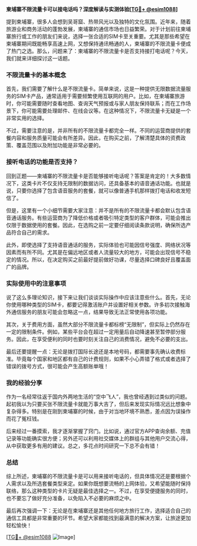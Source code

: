 **柬埔寨不限流量卡可以接电话吗？深度解读与实测体验[[TG💪+ @esim1088](https://t.me/s/esim1088)]**

提到柬埔寨，很多人会想到吴哥窟、热带风光以及独特的文化氛围。近年来，随着旅游业和商务活动的蓬勃发展，柬埔寨的通信市场也日益繁荣。对于计划前往柬埔寨旅行或工作的朋友们来说，选择一张合适的SIM卡至关重要。尤其是那些希望在柬埔寨期间既能畅享高速上网，又想保持通讯畅通的人，柬埔寨的不限流量卡便成了热门之选。那么，问题来了：柬埔寨的不限流量卡是否支持接打电话呢？今天，我们就来详细探讨这一话题。

### 不限流量卡的基本概念

首先，我们需要了解什么是不限流量卡。简单来说，这是一种提供无限数据流量服务的SIM卡产品，通常适用于需要频繁使用互联网的用户。比如，在柬埔寨旅游时，你可能需要随时查看地图、查询天气预报或与家人朋友保持联系；而在工作场景下，你可能需要处理邮件、在线会议等。在这种情况下，不限流量卡无疑是一个非常实用的选择。

不过，需要注意的是，并非所有的不限流量卡都完全一样。不同的运营商提供的套餐内容和服务质量可能会有所差异。因此，在购买之前，了解清楚具体的资费政策、覆盖范围以及附加功能是非常必要的。

### 接听电话的功能是否支持？

回到正题——柬埔寨的不限流量卡是否能够接听电话呢？答案是肯定的！大多数情况下，这类卡片不仅支持无限制的数据访问，还具备基本的语音通话功能。也就是说，只要你选择了包含语音服务的套餐，就可以像普通手机那样拨打电话和收发短信了。

但是，这里有一个小细节需要大家注意：并不是所有的不限流量卡都会默认包含语音通话服务。有些运营商为了降低价格或者吸引特定类型的客户群体，可能会推出仅限于数据使用的套餐。因此，在选购之前一定要仔细阅读条款说明，确保所选产品符合自己的需求。

此外，即使选择了支持语音通话的服务，实际体验也可能因信号强度、网络状况等因素而有所不同。尤其是在偏远地区或者人流量较大的地方，可能会出现信号不稳定的情况。所以，在决定购买之前最好提前做好功课，尽量选择口碑良好且覆盖面广的品牌。

### 实际使用中的注意事项

说了这么多理论知识，接下来让我们谈谈实际操作中应该注意些什么。首先，无论你使用哪种类型的SIM卡，都要记得激活账户并设置好相关参数。许多初次接触海外通信服务的朋友可能会忽略这一点，结果导致无法正常使用各项功能。

其次，关于费用方面，虽然大部分不限流量卡都标榜“无限制”，但实际上仍然存在一定的限制条件。例如，某些平台会在超过一定用量后自动降速甚至暂停部分服务。因此，在享受便利的同时也要时刻关注自己的消费情况，避免不必要的支出。

最后还要提醒一点：无论是拨打国际长途还是本地号码，都需要事先确认收费标准。毕竟每个国家和地区都有自己的计费规则，如果不小心弄错了格式或者选择了错误的拨号方式，很可能会产生高额账单哦！

### 我的经验分享

作为一名经常往返于国内外两地生活的“空中飞人”，我也曾经遇到过类似的问题。起初我以为只要买张不限流量卡就能万事大吉了，但后来发现实际情况远比想象中复杂得多。特别是在刚到柬埔寨的时候，由于对当地环境不熟悉，差点因为误操作而花了冤枉钱。

后来经过一番摸索，我才逐渐掌握了窍门。比如说，通过官方APP查询余额、充值记录等功能确实很方便；另外还可以利用社交媒体上的群组与其他用户交流心得，从中获取更多有用的建议。总之，多花点时间研究一下总不会有错！

### 总结

综上所述，柬埔寨的不限流量卡是可以用来接听电话的，但具体情况还是要根据个人需求以及所选套餐类型来定。如果你既想要流畅的上网体验，又希望能随时保持联络，那么这种类型的卡片无疑是最佳选择之一。不过，在享受便捷服务的同时，也不要忘了做好充分准备，以免陷入不必要的麻烦之中。

最后再次强调一下：无论是在柬埔寨还是其他任何地方旅行工作，选择适合自己的通信工具都是非常重要的环节。希望大家都能找到最满意的解决方案，让旅途更加轻松愉快！

[[TG💪+ @esim1088](https://t.me/s/esim1088) ![Image](https://i.postimg.cc/4NQfJmqS/Snipaste-2025-05-13-00-14-12.png)]
